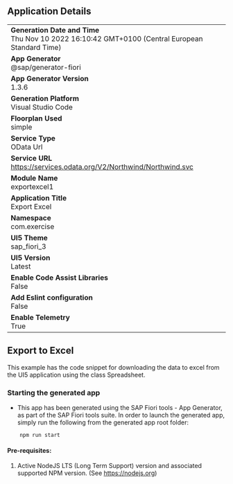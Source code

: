 ## Application Details

|                                                                                                    |
| -------------------------------------------------------------------------------------------------- |
| **Generation Date and Time**<br>Thu Nov 10 2022 16:10:42 GMT+0100 (Central European Standard Time) |
| **App Generator**<br>@sap/generator-fiori                                                          |
| **App Generator Version**<br>1.3.6                                                                 |
| **Generation Platform**<br>Visual Studio Code                                                      |
| **Floorplan Used**<br>simple                                                                       |
| **Service Type**<br>OData Url                                                                      |
| **Service URL**<br>https://services.odata.org/V2/Northwind/Northwind.svc                           |
| **Module Name**<br>exportexcel1                                                                    |
| **Application Title**<br>Export Excel                                                              |
| **Namespace**<br>com.exercise                                                                      |
| **UI5 Theme**<br>sap_fiori_3                                                                       |
| **UI5 Version**<br>Latest                                                                          |
| **Enable Code Assist Libraries**<br>False                                                          |
| **Add Eslint configuration**<br>False                                                              |
| **Enable Telemetry**<br>True                                                                       |

## Export to Excel

This example has the code snippet for downloading the data to excel from the UI5 application using the class Spreadsheet.

### Starting the generated app

- This app has been generated using the SAP Fiori tools - App Generator, as part of the SAP Fiori tools suite. In order to launch the generated app, simply run the following from the generated app root folder:

```
    npm run start
```

#### Pre-requisites:

1. Active NodeJS LTS (Long Term Support) version and associated supported NPM version. (See https://nodejs.org)
